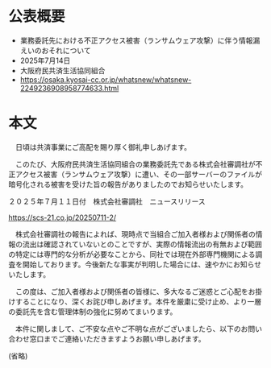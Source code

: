 # 公表概要
- 業務委託先における不正アクセス被害（ランサムウェア攻撃）に伴う情報漏えいのおそれについて
- 2025年7月14日
- 大阪府民共済生活協同組合
- https://osaka.kyosai-cc.or.jp/whatsnew/whatsnew-2249236908958774633.html

# 本文
　日頃は共済事業にご高配を賜り厚く御礼申しあげます。

　このたび、大阪府民共済生活協同組合の業務委託先である株式会社審調社が不正アクセス被害（ランサムウェア攻撃）に遭い、その一部サーバーのファイルが暗号化される被害を受けた旨の報告がありましたのでお知らせいたします。

 

２０２５年７月１１日付　株式会社審調社　ニュースリリース

https://scs-21.co.jp/20250711-2/

 

　株式会社審調社の報告によれば、現時点で当組合ご加入者様および関係者の情報の流出は確認されていないとのことですが、実際の情報流出の有無および範囲の特定には専門的な分析が必要なことから、同社では現在外部専門機関による調査を開始しております。今後新たな事実が判明した場合には、速やかにお知らせいたします。

 

　この度は、ご加入者様および関係者の皆様に、多大なるご迷惑とご心配をお掛けすることになり、深くお詫び申しあげます。本件を厳粛に受け止め、より一層の委託先を含む管理体制の強化に努めてまいります。

　本件に関しまして、ご不安な点やご不明な点がございましたら、以下のお問い合わせ窓口までご連絡いただきますようお願い申しあげます。

 (省略)
